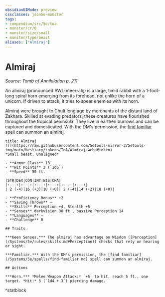 ```yaml
---
obsidianUIMode: preview
cssclasses: json5e-monster
tags:
- compendium/src/5e/toa
- monster/cr/0
- monster/size/small
- monster/type/beast
aliases: ["Almiraj"]
---
```

# Almiraj
*Source: Tomb of Annihilation p. 211*  

An almiraj (pronounced AWL-meer-ahj) is a large, timid rabbit with a 1-foot-long spiral horn emerging from its forehead, not unlike the horn of a unicorn. If driven to attack, it tries to spear enemies with its horn.

Almiraj were brought to Chult long ago by merchants of the distant land of Zakhara. Skilled at evading predators, these creatures have flourished throughout the tropical peninsula. They live in earthen burrows and can be captured and domesticated. With the DM's permission, the [find familiar](/Systems/5e/spells/find-familiar.md) spell can summon an almiraj.

```ad-statblock
title: Almiraj
![](https://raw.githubusercontent.com/5etools-mirror-2/5etools-img/main/bestiary/tokens/ToA/Almiraj.webp#token)
*Small beast, Unaligned*

- **Armor Class** 13
- **Hit Points** 3 (`1d6`)
- **Speed** 50 ft.

|STR|DEX|CON|INT|WIS|CHA|
|:---:|:---:|:---:|:---:|:---:|:---:|
| 2 (-4)|16 (+3)|10 (+0)| 2 (-4)|14 (+2)|10 (+0)|

- **Proficiency Bonus** +2
- **Saving Throws** ⏤
- **Skills** Perception +4, Stealth +5
- **Senses** darkvision 30 ft., passive Perception 14
- **Languages** —
- **Challenge** 0

## Traits

***Keen Senses.*** The almiraj has advantage on Wisdom ([Perception](/Systems/5e/rules/skills.md#Perception)) checks that rely on hearing or sight.

***Familiar.*** With the DM's permission, the [find familiar](/Systems/5e/spells/find-familiar.md) spell can summon an almiraj.

## Actions

***Horn.*** *Melee Weapon Attack:* `+5` to hit, reach 5 ft., one target. *Hit:* 5 (`1d4 + 3`) piercing damage.
```
^statblock